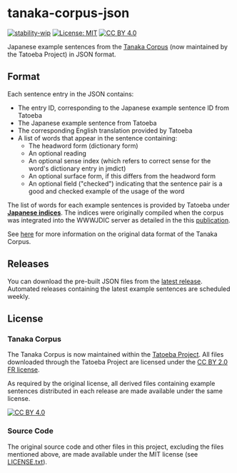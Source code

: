 # tanaka-corpus-json

[![stability-wip](https://img.shields.io/badge/stability-wip-lightgrey.svg)](https://github.com/mkenney/software-guides/blob/master/STABILITY-BADGES.md#work-in-progress)
[![License: MIT](https://img.shields.io/badge/License-MIT-yellow.svg)](https://opensource.org/licenses/MIT) 
[![CC BY 4.0][cc-by-shield]][cc-by] 

Japanese example sentences from the [Tanaka Corpus](https://www.edrdg.org/wiki/index.php/Tanaka_Corpus) (now maintained by the Tatoeba Project) in JSON format.

## Format

Each sentence entry in the JSON contains:
* The entry ID, corresponding to the Japanese example sentence ID from Tatoeba
* The Japanese example sentence from Tatoeba
* The corresponding English translation provided by Tatoeba
* A list of words that appear in the sentence containing:
  * The headword form (dictionary form)
  * An optional reading
  * An optional sense index (which refers to correct sense for the word's dictionary entry in jmdict)
  * An optional surface form, if this differs from the headword form
  * An optional field ("checked") indicating that the sentence pair is a good and checked example of the usage of the word
 
The list of words for each example sentences is provided by Tatoeba under  [<b>Japanese indices</b>](https://tatoeba.org/en/downloads).  The indices were originally compiled when the corpus was integrated into the WWWJDIC server as detailed in the this [publication](https://www.edrdg.org/~jwb/paperdir/dicexamples.html).

See [here](https://dict.longdo.com/about/hintcontents/tanakacorpus.html) for more information on the original data format of the Tanaka Corpus.

## Releases

You can download the pre-built JSON files from the [latest release](https://github.com/mwhirls/tanaka-corpus-json/releases/latest).  Automated releases containing the latest example sentences are scheduled weekly.

## License

### Tanaka Corpus

The Tanaka Corpus is now maintained within the [Tatoeba Project](https://tatoeba.org/en/downloads).  All files downloaded through the Tatoeba Project are licensed under the [CC BY 2.0 FR license][cc-by].

As required by the original license, all derived files containing example sentences distributed in each release are made available under the same license.

[![CC BY 4.0][cc-by-image]][cc-by]

[cc-by]: https://creativecommons.org/licenses/by/2.0/fr/deed.en
[cc-by-image]: https://i.creativecommons.org/l/by/4.0/88x31.png
[cc-by-shield]: https://img.shields.io/badge/License-CC%20BY%204.0-lightgrey.svg

### Source Code
The original source code and other files in this project, excluding the files mentioned above, are made available under the MIT license (see [LICENSE.txt](LICENSE.txt)).
